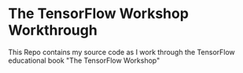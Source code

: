 # The TensorFlow Workshop Workthrough
 This Repo contains my source code as I work through the TensorFlow educational book "The TensorFlow Workshop"
